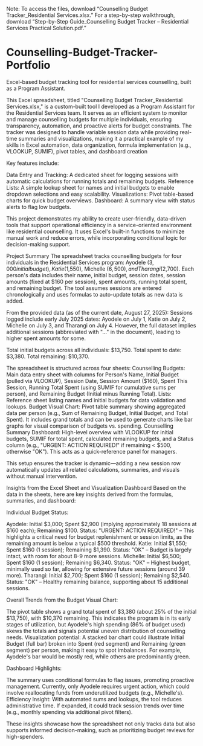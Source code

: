Note: To access the files, download “Counselling Budget Tracker_Residential Services.xlsx.”
For a step-by-step walkthrough, download “Step-by-Step Guide_Counselling Budget Tracker – Residential Services Practical Solution.pdf.”

# Counselling-Budget-Tracker-Portfolio
Excel-based budget tracking tool for residential services counselling, built as a Program Assistant.

This Excel spreadsheet, titled "Counselling Budget Tracker_Residential Services.xlsx," is a custom-built tool I developed as a Program Assistant for the Residential Services team. It serves as an efficient system to monitor and manage counselling budgets for multiple individuals, ensuring transparency, automation, and proactive alerts for budget constraints. The tracker was designed to handle variable session data while providing real-time summaries and visualizations, making it a practical example of my skills in Excel automation, data organization, formula implementation (e.g., VLOOKUP, SUMIF), pivot tables, and dashboard creation

Key features include:

Data Entry and Tracking: A dedicated sheet for logging sessions with automatic calculations for running totals and remaining budgets.
Reference Lists: A simple lookup sheet for names and initial budgets to enable dropdown selections and easy scalability.
Visualizations: Pivot table-based charts for quick budget overviews.
Dashboard: A summary view with status alerts to flag low budgets.

This project demonstrates my ability to create user-friendly, data-driven tools that support operational efficiency in a service-oriented environment like residential counselling. It uses Excel's built-in functions to minimize manual work and reduce errors, while incorporating conditional logic for decision-making support.

Project Summary
The spreadsheet tracks counselling budgets for four individuals in the Residential Services program: Ayodele ($3,000 initial budget), Katie ($1,550), Michelle ($6,500), and Tharangi ($2,700). Each person's data includes their name, initial budget, session dates, session amounts (fixed at $160 per session), spent amounts, running total spent, and remaining budget. The tool assumes sessions are entered chronologically and uses formulas to auto-update totals as new data is added.

From the provided data (as of the current date, August 27, 2025):
Sessions logged include early July 2025 dates: Ayodele on July 1, Katie on July 2, Michelle on July 3, and Tharangi on July 4. However, the full dataset implies additional sessions (abbreviated with "..." in the document), leading to higher spent amounts for some.

Total initial budgets across all individuals: $13,750.
Total spent to date: $3,380.
Total remaining: $10,370.

The spreadsheet is structured across four sheets:
Counselling Budgets: Main data entry sheet with columns for Person's Name, Initial Budget (pulled via VLOOKUP), Session Date, Session Amount ($160), Spent This Session, Running Total Spent (using SUMIF for cumulative sums per person), and Remaining Budget (Initial minus Running Total).
Lists: Reference sheet listing names and initial budgets for data validation and lookups.
Budget Visual Chart: Pivot table summary showing aggregated data per person (e.g., Sum of Remaining Budget, Initial Budget, and Total Spent). It includes grand totals and can be used to generate charts like bar graphs for visual comparison of budgets vs. spending.
Counselling Summary Dashboard: High-level overview with VLOOKUP for initial budgets, SUMIF for total spent, calculated remaining budgets, and a Status column (e.g., "URGENT: ACTION REQUIRED!" if remaining < $500, otherwise "OK"). This acts as a quick-reference panel for managers.

This setup ensures the tracker is dynamic—adding a new session row automatically updates all related calculations, summaries, and visuals without manual intervention.

Insights from the Excel Sheet and Visualization Dashboard
Based on the data in the sheets, here are key insights derived from the formulas, summaries, and dashboard:

Individual Budget Status:

Ayodele: Initial $3,000; Spent $2,900 (implying approximately 18 sessions at $160 each); Remaining $100. Status: "URGENT: ACTION REQUIRED!" – This highlights a critical need for budget replenishment or session limits, as the remaining amount is below a typical $500 threshold.
Katie: Initial $1,550; Spent $160 (1 session); Remaining $1,390. Status: "OK" – Budget is largely intact, with room for about 8-9 more sessions.
Michelle: Initial $6,500; Spent $160 (1 session); Remaining $6,340. Status: "OK" – Highest budget, minimally used so far, allowing for extensive future sessions (around 39 more).
Tharangi: Initial $2,700; Spent $160 (1 session); Remaining $2,540. Status: "OK" – Healthy remaining balance, supporting about 15 additional sessions.


Overall Trends from the Budget Visual Chart:

The pivot table shows a grand total spent of $3,380 (about 25% of the initial $13,750), with $10,370 remaining. This indicates the program is in its early stages of utilization, but Ayodele's high spending (86% of budget used) skews the totals and signals potential uneven distribution of counselling needs.
Visualization potential: A stacked bar chart could illustrate Initial Budget (full bar) broken into Spent (red segment) and Remaining (green segment) per person, making it easy to spot imbalances. For example, Ayodele's bar would be mostly red, while others are predominantly green.


Dashboard Highlights:

The summary uses conditional formulas to flag issues, promoting proactive management. Currently, only Ayodele requires urgent action, which could involve reallocating funds from underutilized budgets (e.g., Michelle's).
Efficiency Insight: With automated sums and lookups, the tool reduces administrative time. If expanded, it could track session trends over time (e.g., monthly spending via additional pivot filters).



These insights showcase how the spreadsheet not only tracks data but also supports informed decision-making, such as prioritizing budget reviews for high-spenders.
